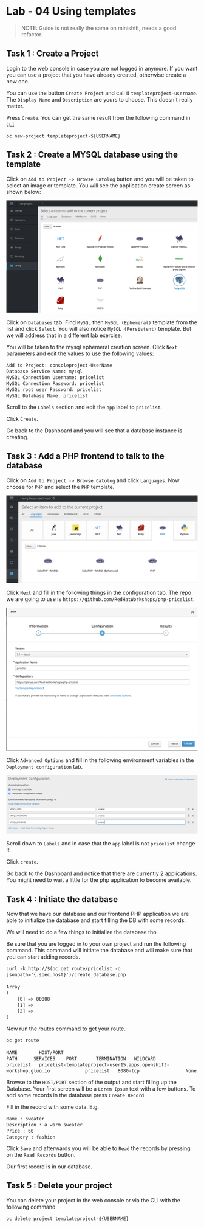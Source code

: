 # Lab - 04 Using templates

> NOTE: Guide is not really the same on minishift, needs a good refactor.

## Task 1 : Create a Project

Login to the web console in case you are not logged in anymore. If you want you
can use a project that you have already created, otherwise create a new one.

You can use the button `Create Project` and call it `templateproject-username`.
The `Display Name` and `Description` are yours to choose. This doesn't really
matter.

Press `Create`. You can get the same result from the following command in `CLI`

```
oc new-project templateproject-${USERNAME}
```

## Task 2 : Create a MYSQL database using the template

Click on `Add to Project -> Browse Catolog` button and you will be taken to select an
image or template. You will see the application create screen as shown
below:

![service_catalog2](../images/service_catalog2.png "service_catalog2")

Click on `Databases` tab. Find `MySQL` then `MySQL (Ephemeral)`
template from the list and click `Select`. You will also notice `MySQL
(Persistent)` template. But we will address that in a different lab
exercise.

You will be taken to the mysql ephemeral creation screen. Click `Next`
parameters and edit the values to use the following values:

```
Add to Project: consoleproject-UserName
Database Service Name: mysql
MySQL Connection Username: pricelist
MySQL Connection Password: pricelist
MySQL root user Password: pricelist
MySQL Database Name: pricelist
```

Scroll to the `Labels` section and edit the `app` label to `pricelist`.

Click `Create`.

Go back to the Dashboard and you will see that a database instance is creating.

## Task 3 : Add a PHP frontend to talk to the database

Click on `Add to Project -> Browse Catolog` and click `Languages`. Now choose for
`PHP` and select the `PHP` template.

![catalog_php](../images/catalog_php.png "catalog_php")

Click `Next` and fill in the following things in the configuration tab. The repo
we are going to use is `https://github.com/RedHatWorkshops/php-pricelist`.

![configuration_php](../images/configuration_php.png "configuration_php")

Click `Advanced Options` and fill in the following environment variables in the
`Deployment configuration` tab.

![php_env_vars](../images/php_env_vars.png "php_env_vars")

Scroll down to `Labels` and in case that the `app` label is not `pricelist` change
it.

Click `create`.

Go back to the Dashboard and notice that there are currently 2 applications. You
might need to wait a little for the php application to become available.

## Task 4 : Initiate the database

Now that we have our database and our frontend PHP application we are able to
initialize the database and start filling the DB with some records.

We will need to do a few things to initialize the database tho.

Be sure that you are logged in to your own project and run the following command.
This command will initiate the database and will make sure that you can start
adding records.

```
curl -k http://$(oc get route/pricelist -o jsonpath='{.spec.host}')/create_database.php

Array
(
    [0] => 00000
    [1] =>
    [2] =>
)
```

Now run the routes command to get your route.

```
oc get route

NAME        HOST/PORT                                                          PATH      SERVICES    PORT       TERMINATION   WILDCARD
pricelist   pricelist-templateproject-user15.apps.openshift-workshop.gluo.io             pricelist   8080-tcp                 None
```

Browse to the `HOST/PORT` section of the output and start filling up the Database.
Your first screen will be a `Lorem Ipsum` text with a few buttons. To add some
records in the database press `Create Record`.

Fill in the record with some data. E.g.

```
Name : sweater
Description : a warm sweater   
Price : 60
Category : fashion  
```

Click `Save` and afterwards you will be able to `Read` the records by pressing on
the `Read Records` button.

Our first record is in our database.

## Task 5 : Delete your project

You can delete your project in the web console or via the CLI with the following
command.

```
oc delete project templateproject-${USERNAME}
```

